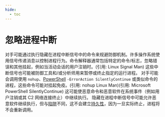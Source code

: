 ```yaml
---
hide:
  - toc
---
```


# 忽略进程中断

对手可能通过执行隐藏在进程中断信号中的命令来规避防御机制。许多操作系统使用信号传递消息以控制进程行为。命令解释器通常包括特定的命令/标志，忽略错误和其他挂起，例如当活动会话的用户注销时。(引用: Linux Signal Man) 这些中断信号也可能被防御工具和/或分析师用来暂停或终止指定的运行进程。  对手可能会调用使用 `nohup`、[PowerShell](https://attack.mitre.org/techniques/T1059/001) `-ErrorAction SilentlyContinue` 或类似命令的进程，这些命令可能对挂起免疫。(引用: nohup Linux Man)(引用: Microsoft PowerShell SilentlyContinue) 这可能使恶意命令和恶意软件在系统事件（例如用户注销或其 C2 网络连接终止）中继续执行。  隐藏在进程中断信号中可能允许恶意软件继续执行，但与[陷阱](https://attack.mitre.org/techniques/T1546/005)不同，这不会建立[持久性](https://attack.mitre.org/tactics/TA0003)，因为一旦实际终止，进程将不会重新调用。
